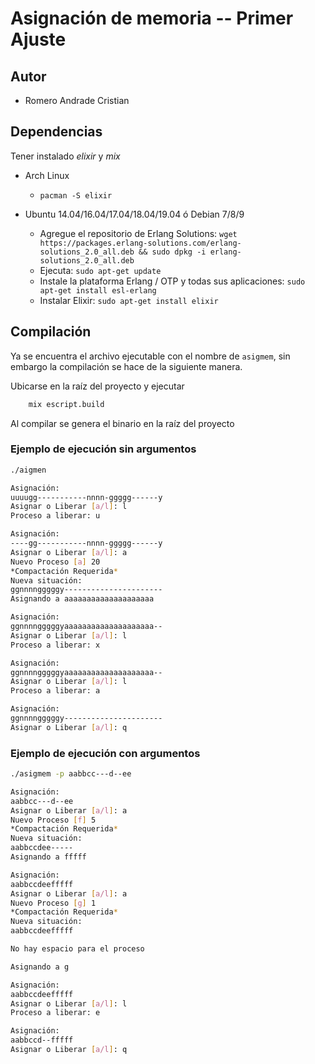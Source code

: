 # Asignación de memoria -- Primer Ajuste

## Autor

* Romero Andrade Cristian

## Dependencias

Tener instalado _elixir_ y _mix_

* Arch Linux

  * `pacman -S elixir`
  
* Ubuntu 14.04/16.04/17.04/18.04/19.04 ó Debian 7/8/9 

  * Agregue el repositorio de Erlang Solutions: `wget https://packages.erlang-solutions.com/erlang-solutions_2.0_all.deb && sudo dpkg -i erlang-solutions_2.0_all.deb`
  * Ejecuta: `sudo apt-get update`
  * Instale la plataforma Erlang / OTP y todas sus aplicaciones: `sudo apt-get install esl-erlang`
  * Instalar Elixir: `sudo apt-get install elixir`

## Compilación

Ya se encuentra el archivo ejecutable con el nombre de `asigmem`, sin
embargo la compilación se hace de la siguiente manera.

Ubicarse en la raíz del proyecto y ejecutar

```bash
	mix escript.build
```

Al compilar se genera el binario en la raíz del proyecto

### Ejemplo de ejecución sin argumentos

```bash
./aigmen

Asignación:
uuuugg-----------nnnn-ggggg------y
Asignar o Liberar [a/l]: l
Proceso a liberar: u

Asignación:
----gg-----------nnnn-ggggg------y
Asignar o Liberar [a/l]: a
Nuevo Proceso [a] 20
*Compactación Requerida*
Nueva situación:
ggnnnngggggy----------------------
Asignando a aaaaaaaaaaaaaaaaaaaa

Asignación:
ggnnnngggggyaaaaaaaaaaaaaaaaaaaa--
Asignar o Liberar [a/l]: l
Proceso a liberar: x

Asignación:
ggnnnngggggyaaaaaaaaaaaaaaaaaaaa--
Asignar o Liberar [a/l]: l
Proceso a liberar: a

Asignación:
ggnnnngggggy----------------------
Asignar o Liberar [a/l]: q
```

### Ejemplo de ejecución con argumentos

```bash
./asigmem -p aabbcc---d--ee

Asignación:
aabbcc---d--ee
Asignar o Liberar [a/l]: a
Nuevo Proceso [f] 5
*Compactación Requerida*
Nueva situación:
aabbccdee-----
Asignando a fffff

Asignación:
aabbccdeefffff
Asignar o Liberar [a/l]: a
Nuevo Proceso [g] 1
*Compactación Requerida*
Nueva situación:
aabbccdeefffff

No hay espacio para el proceso

Asignando a g

Asignación:
aabbccdeefffff
Asignar o Liberar [a/l]: l
Proceso a liberar: e

Asignación:
aabbccd--fffff
Asignar o Liberar [a/l]: q
```
